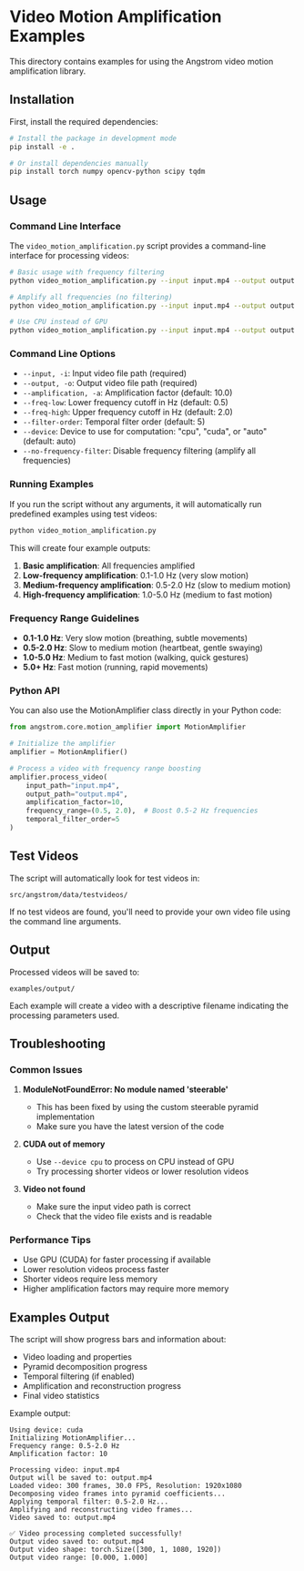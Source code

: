 # Video Motion Amplification Examples

This directory contains examples for using the Angstrom video motion amplification library.

## Installation

First, install the required dependencies:

```bash
# Install the package in development mode
pip install -e .

# Or install dependencies manually
pip install torch numpy opencv-python scipy tqdm
```

## Usage

### Command Line Interface

The `video_motion_amplification.py` script provides a command-line interface for processing videos:

```bash
# Basic usage with frequency filtering
python video_motion_amplification.py --input input.mp4 --output output.mp4 --amplification 10 --freq-low 0.5 --freq-high 2.0

# Amplify all frequencies (no filtering)
python video_motion_amplification.py --input input.mp4 --output output.mp4 --amplification 10 --no-frequency-filter

# Use CPU instead of GPU
python video_motion_amplification.py --input input.mp4 --output output.mp4 --device cpu
```

### Command Line Options

- `--input, -i`: Input video file path (required)
- `--output, -o`: Output video file path (required)
- `--amplification, -a`: Amplification factor (default: 10.0)
- `--freq-low`: Lower frequency cutoff in Hz (default: 0.5)
- `--freq-high`: Upper frequency cutoff in Hz (default: 2.0)
- `--filter-order`: Temporal filter order (default: 5)
- `--device`: Device to use for computation: "cpu", "cuda", or "auto" (default: auto)
- `--no-frequency-filter`: Disable frequency filtering (amplify all frequencies)

### Running Examples

If you run the script without any arguments, it will automatically run predefined examples using test videos:

```bash
python video_motion_amplification.py
```

This will create four example outputs:
1. **Basic amplification**: All frequencies amplified
2. **Low-frequency amplification**: 0.1-1.0 Hz (very slow motion)
3. **Medium-frequency amplification**: 0.5-2.0 Hz (slow to medium motion)
4. **High-frequency amplification**: 1.0-5.0 Hz (medium to fast motion)

### Frequency Range Guidelines

- **0.1-1.0 Hz**: Very slow motion (breathing, subtle movements)
- **0.5-2.0 Hz**: Slow to medium motion (heartbeat, gentle swaying)
- **1.0-5.0 Hz**: Medium to fast motion (walking, quick gestures)
- **5.0+ Hz**: Fast motion (running, rapid movements)

### Python API

You can also use the MotionAmplifier class directly in your Python code:

```python
from angstrom.core.motion_amplifier import MotionAmplifier

# Initialize the amplifier
amplifier = MotionAmplifier()

# Process a video with frequency range boosting
amplifier.process_video(
    input_path="input.mp4",
    output_path="output.mp4",
    amplification_factor=10,
    frequency_range=(0.5, 2.0),  # Boost 0.5-2 Hz frequencies
    temporal_filter_order=5
)
```

## Test Videos

The script will automatically look for test videos in:
```
src/angstrom/data/testvideos/
```

If no test videos are found, you'll need to provide your own video file using the command line arguments.

## Output

Processed videos will be saved to:
```
examples/output/
```

Each example will create a video with a descriptive filename indicating the processing parameters used.

## Troubleshooting

### Common Issues

1. **ModuleNotFoundError: No module named 'steerable'**
   - This has been fixed by using the custom steerable pyramid implementation
   - Make sure you have the latest version of the code

2. **CUDA out of memory**
   - Use `--device cpu` to process on CPU instead of GPU
   - Try processing shorter videos or lower resolution videos

3. **Video not found**
   - Make sure the input video path is correct
   - Check that the video file exists and is readable

### Performance Tips

- Use GPU (CUDA) for faster processing if available
- Lower resolution videos process faster
- Shorter videos require less memory
- Higher amplification factors may require more memory

## Examples Output

The script will show progress bars and information about:
- Video loading and properties
- Pyramid decomposition progress
- Temporal filtering (if enabled)
- Amplification and reconstruction progress
- Final video statistics

Example output:
```
Using device: cuda
Initializing MotionAmplifier...
Frequency range: 0.5-2.0 Hz
Amplification factor: 10

Processing video: input.mp4
Output will be saved to: output.mp4
Loaded video: 300 frames, 30.0 FPS, Resolution: 1920x1080
Decomposing video frames into pyramid coefficients...
Applying temporal filter: 0.5-2.0 Hz...
Amplifying and reconstructing video frames...
Video saved to: output.mp4

✅ Video processing completed successfully!
Output video saved to: output.mp4
Output video shape: torch.Size([300, 1, 1080, 1920])
Output video range: [0.000, 1.000]
```